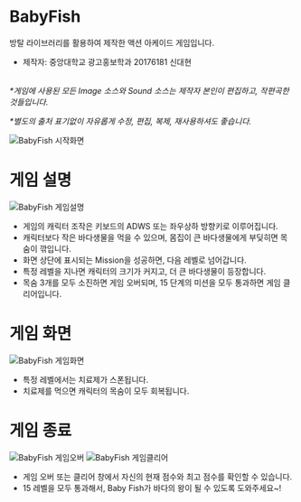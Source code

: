 # BabyFish
방탈 라이브러리를 활용하여 제작한 액션 아케이드 게임입니다.
- 제작자: 중앙대학교 광고홍보학과 20176181 신대현
<br>
<i>*게임에 사용된 모든 Image 소스와 Sound 소스는 제작자 본인이 편집하고, 작편곡한 것들입니다.</i>

<i>*별도의 출처 표기없이 자유롭게 수정, 편집, 복제, 재사용하셔도 좋습니다.</i>

![BabyFish 시작화면](https://user-images.githubusercontent.com/77092257/136758455-d40a4fdf-167e-49d6-b6af-8a46bbc2e927.png)

# 게임 설명
![BabyFish 게임설명](https://user-images.githubusercontent.com/77092257/136758528-1a482ecb-b8af-4944-aad4-dbd90377dccf.png)

- 게임의 캐릭터 조작은 키보드의 ADWS 또는 좌우상하 방향키로 이루어집니다.
- 캐릭터보다 작은 바다생물을 먹을 수 있으며, 몸집이 큰 바다생물에게 부딪히면 목숨이 깎입니다.
- 화면 상단에 표시되는 Mission을 성공하면, 다음 레벨로 넘어갑니다.
- 특정 레벨을 지나면 캐릭터의 크기가 커지고, 더 큰 바다생물이 등장합니다.
- 목숨 3개를 모두 소진하면 게임 오버되며, 15 단계의 미션을 모두 통과하면 게임 클리어입니다.

# 게임 화면
![BabyFish 게임화면](https://user-images.githubusercontent.com/77092257/136763308-d4477589-cd32-451f-a192-38c738b3b976.png)

- 특정 레벨에서는 치료제가 스폰됩니다.
- 치료제를 먹으면 캐릭터의 목숨이 모두 회복됩니다.

# 게임 종료
![BabyFish 게임오버](https://user-images.githubusercontent.com/77092257/136758632-3718ab03-276d-450c-9750-a6b3187f2076.png)
![BabyFish 게임클리어](https://user-images.githubusercontent.com/77092257/137109386-d44be9cf-a785-4703-a6c9-646cb903779a.png)

- 게임 오버 또는 클리어 창에서 자신의 현재 점수와 최고 점수를 확인할 수 있습니다.
- 15 레벨을 모두 통과해서, Baby Fish가 바다의 왕이 될 수 있도록 도와주세요~!
